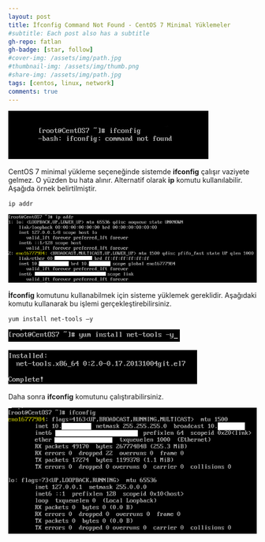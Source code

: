 ```yaml
---
layout: post
title: İfconfig Command Not Found - CentOS 7 Minimal Yüklemeler
#subtitle: Each post also has a subtitle
gh-repo: fatlan
gh-badge: [star, follow]
#cover-img: /assets/img/path.jpg
#thumbnail-img: /assets/img/thumb.png
#share-img: /assets/img/path.jpg
tags: [centos, linux, network]
comments: true
---
```


![Crepe](assets/img/ifc-com-n-fou/if-comn01.png)

CentOS 7 minimal yükleme seçeneğinde sistemde **ifconfig** çalışır vaziyete gelmez. O yüzden bu hata alınır. Alternatif olarak **ip** komutu kullanılabilir. Aşağıda örnek belirtilmiştir.

~~~
ip addr
~~~

![Crepe](assets/img/ifc-com-n-fou/if-comn02.png)

**İfconfig** komutunu kullanabilmek için sisteme yüklemek gereklidir. Aşağıdaki komutu kullanarak bu işlemi gerçekleştirebilirsiniz.

~~~
yum install net-tools –y
~~~

![Crepe](assets/img/ifc-com-n-fou/if-comn03.png)

![Crepe](assets/img/ifc-com-n-fou/if-comn04.png)

Daha sonra **ifconfig** komutunu çalıştırabilirsiniz.

![Crepe](assets/img/ifc-com-n-fou/if-comn05.png)
